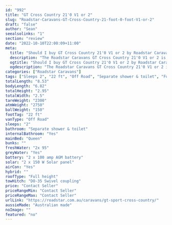```yaml
---
id: "992"
title: "GT Cross Country 21'0 V1 or 2"
slug: "Roadstar-Caravans-GT-Cross-Country-21-foot-0-foot-V1-or-2"
draft: "false"
author: "Sean"
seealsolinks: "1"
section: "review"
date: "2022-10-10T22:00:09+11:00"
meta:
  title: "Should I buy GT Cross Country 21'0 V1 or 2 by Roadstar Caravans?"
  description: "The Roadstar Caravans GT Cross Country 21'0 V1 or 2 is classed as Off Road, and sleeps 2 people. It is Australian made and comes in at 22 ft. It generally has Separate shower & toilet."
  ogtitle: "Should I buy GT Cross Country 21'0 V1 or 2 by Roadstar Caravans?"
  ogdescription: "The Roadstar Caravans GT Cross Country 21'0 V1 or 2 is classed as Off Road, and sleeps 2 people. It is Australian made and comes in at 22 ft. It generally has Separate shower & toilet."
categories: ["Roadstar Caravans"]
tags: ["Sleeps 2", "22 ft", "Off Road", "Separate shower & toilet", "Full height", "Price Unknown"]
totalLength: "8.53"
bodyLength: "6.82"
totalHeight: "2.95"
totalWidth: "2.5"
tareWeight: "2300"
atmWeight: "2750"
ballWeight: "150"
footTag: "22 ft"
vanType: "Off Road"
sleeps: "2"
bathroom: "Separate shower & toilet"
internalBathroom: "Yes"
mainBed: "Queen"
bunks: ""
freshWater: "2x 95"
greyWater: "Yes"
battery: "2 x 100 amp AGM battery"
solar: "2 x 150 W Solar panel"
airCon: "Yes"
hybrid: ""
roofType: "Full height"
towHitch: "DO-35 Swivel coupling"
price: "Contact Seller"
priceRangeMin: "Contact Seller"
priceRangeMax: "Contact Seller"
urlLink: "https://roadstar.com.au/caravans/gt-sport-cross-country/"
aussieMade: "Australian made"
noImage: ""
featured: "no"
---
```

